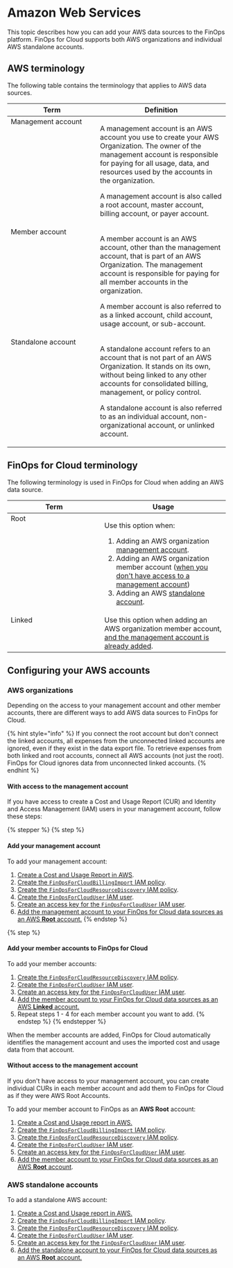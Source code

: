 # Amazon Web Services

This topic describes how you can add your AWS data sources to the FinOps platform. FinOps for Cloud supports both AWS organizations and individual AWS standalone accounts.&#x20;

## AWS terminology

The following table contains the terminology that applies to AWS data sources.

<table><thead><tr><th width="190" valign="top">Term</th><th valign="top">Definition</th></tr></thead><tbody><tr><td valign="top">Management account</td><td valign="top"><p>A management account is an AWS account you use to create your AWS Organization. The owner of the management account is responsible for paying for all usage, data, and resources used by the accounts in the organization.</p><p></p><p>A management account is also called a root account, master account, billing account, or payer account.</p></td></tr><tr><td valign="top">Member account</td><td valign="top"><p>A member account is an AWS account, other than the management account, that is part of an AWS Organization. The management account is responsible for paying for all member accounts in the organization.</p><p></p><p>A member account is also referred to as a linked account, child account, usage account, or sub-account.</p></td></tr><tr><td valign="top">Standalone account</td><td valign="top"><p>A standalone account refers to an account that is not part of an AWS Organization. It stands on its own, without being linked to any other accounts for consolidated billing, management, or policy control.</p><p></p><p>A standalone account is also referred to as an individual account, non-organizational account, or unlinked account.</p></td></tr></tbody></table>

## FinOps for Cloud terminology <a href="#aws-organizations" id="aws-organizations"></a>

The following terminology is used in FinOps for Cloud when adding an AWS data source.

<table><thead><tr><th width="200" valign="top">Term</th><th valign="top">Usage</th></tr></thead><tbody><tr><td valign="top">Root</td><td valign="top"><p>Use this option when:</p><ol><li>Adding an AWS organization <a href="./#with-access-to-the-management-account">management account</a>.</li><li>Adding an AWS organization member account (<a href="./#without-access-to-the-management-account">when you don't have access to a management account</a>)</li><li>Adding an AWS <a href="./#aws-standalone-accounts">standalone account</a>.</li></ol></td></tr><tr><td valign="top">Linked</td><td valign="top">Use this option when adding an AWS organization member account, <a href="./#with-access-to-the-management-account">and the management account is already added</a>.</td></tr></tbody></table>

## Configuring your AWS accounts <a href="#aws-organizations" id="aws-organizations"></a>

### AWS organizations <a href="#aws-organizations" id="aws-organizations"></a>

Depending on the access to your management account and other member accounts, there are different ways to add AWS data sources to FinOps for Cloud.&#x20;

{% hint style="info" %}
If you connect the root account but don't connect the linked accounts, all expenses from the unconnected linked accounts are ignored, even if they exist in the data export file. To retrieve expenses from both linked and root accounts, connect all AWS accounts (not just the root). FinOps for Cloud ignores data from unconnected linked accounts.
{% endhint %}

#### With access to the management account <a href="#with-access-to-the-management-account" id="with-access-to-the-management-account"></a>

If you have access to create a Cost and Usage Report (CUR) and Identity and Access Management (IAM) users in your management account, follow these steps:

{% stepper %}
{% step %}
#### Add your management account <a href="#add-your-management-account" id="add-your-management-account"></a>

To add your management account:

1. [Create a Cost and Usage Report in AWS](create-cost-and-usage-reports.md).
2. [Create the `FinOpsForCloudBillingImport` ](configure-aws-access.md#create-a-policy-for-billing-imports)[IAM policy](configure-aws-access.md#create-a-policy-for-billing-imports).
3. [Create the `FinOpsForCloudResourceDiscovery` IAM policy](configure-aws-access.md#creating-a-policy-for-resource-discovery).
4. [Create the `FinOpsForCloudUser` IAM user](configure-aws-access.md#create-a-user-for-finops-for-cloud).
5. [Create an access key for the `FinOpsForCloudUser` IAM user](configure-aws-access.md#create-an-access-key-for-finops-for-cloud).
6. [Add the management account to your FinOps for Cloud data sources as an AWS **Root** account.](../../../finops-for-cloud/getting-started/data-sources.md)&#x20;
{% endstep %}

{% step %}
#### Add your member accounts to FinOps for Cloud <a href="#add-your-member-accounts" id="add-your-member-accounts"></a>

To add your member accounts:

1. [Create the `FinOpsForCloudResourceDiscovery` IAM policy](configure-aws-access.md#creating-a-policy-for-resource-discovery).
2. [Create the `FinOpsForCloudUser` IAM user](configure-aws-access.md#create-a-user-for-finops-for-cloud).
3. [Create an access key for the `FinOpsForCloudUser` IAM user](configure-aws-access.md#create-an-access-key-for-finops-for-cloud).
4. [Add the member account to your FinOps for Cloud data sources as an AWS **Linked** account. ](../../../finops-for-cloud/getting-started/data-sources.md)
5. Repeat steps 1 - 4 for each member account you want to add.
{% endstep %}
{% endstepper %}

When the member accounts are added, FinOps for Cloud automatically identifies the management account and uses the imported cost and usage data from that account.

#### Without access to the management account <a href="#without-access-to-the-management-account" id="without-access-to-the-management-account"></a>

If you don't have access to your management account, you can create individual CURs in each member account and add them to FinOps for Cloud as if they were AWS Root Accounts.

To add your member account to FinOps as an **AWS Root** account:

1. [Create a Cost and Usage report in AWS.](create-cost-and-usage-reports.md)
2. [Create the `FinOpsForCloudBillingImport` IAM policy](configure-aws-access.md#create-a-policy-for-billing-imports).
3. [Create the `FinOpsForCloudResourceDiscovery` IAM policy](configure-aws-access.md#creating-a-policy-for-resource-discovery).
4. [Create the `FinOpsForCloudUser` IAM user](configure-aws-access.md#create-a-user-for-finops-for-cloud).
5. [Create an access key for the `FinOpsForCloudUser` IAM user](configure-aws-access.md#create-an-access-key-for-finops-for-cloud).
6. [Add the member account to your FinOps for Cloud data sources as an AWS **Root** account](../../../finops-for-cloud/getting-started/data-sources.md).

### AWS standalone accounts <a href="#aws-standalone-accounts" id="aws-standalone-accounts"></a>

To add a standalone AWS account:

1. [Create a Cost and Usage report in AWS.](create-cost-and-usage-reports.md)
2. [Create the `FinOpsForCloudBillingImport` IAM policy](configure-aws-access.md#create-a-policy-for-billing-imports).
3. [Create the `FinOpsForCloudResourceDiscovery` IAM policy](configure-aws-access.md#creating-a-policy-for-resource-discovery).
4. [Create the `FinOpsForCloudUser` IAM user](configure-aws-access.md#create-a-user-for-finops-for-cloud).
5. [Create an access key for the `FinOpsForCloudUser` IAM user](configure-aws-access.md#create-an-access-key-for-finops-for-cloud).
6. [Add the standalone account to your FinOps for Cloud data sources as an AWS **Root** account.](../../../finops-for-cloud/getting-started/data-sources.md)
